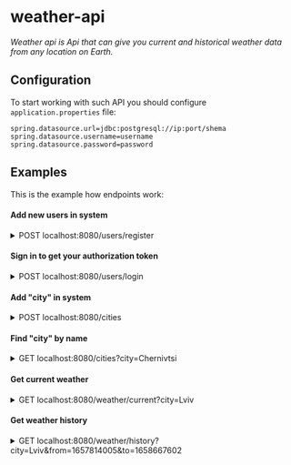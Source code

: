 # weather-api
*Weather api is Api that can give you current and historical weather data from any location on Earth.*

## Configuration
To start working with such API you should configure `application.properties` file:

````
spring.datasource.url=jdbc:postgresql://ip:port/shema
spring.datasource.username=username
spring.datasource.password=password
````

## Examples 
This is the example how endpoints work:

#### Add new users in system
<details>
  <summary>POST localhost:8080/users/register</summary>
  
-------------------------------------  
Request body:
  
``` json
{
    "username":"username",
    "password": "password"
}
```

Response body:  
````
You successfully added user
````
-------------------------------------
</details>

#### Sign in to get your authorization token
<details>
  <summary>POST localhost:8080/users/login</summary>
  
-------------------------------------  
Request body:
  
``` json
{
    "username":"username",
    "password": "password"
}
```

Response body:  
````
eyJhbGciOiJIUzI1NiJ9.eyJzdWIiOiJ1c2VybmFtZSIsImV4cCI6MTY1ODkxMzE5MiwiaWF0IjoxNjU4OTA5NTkyfQ.A1OKGBJwlPdaoAzj7DjdOepwMvTBr8tGO-kMr0_7ZFU
````
-------------------------------------
</details>

</details>

#### Add "city" in system
<details>
  <summary>POST localhost:8080/cities</summary>
  
-------------------------------------  
Request body:
  
``` json
{
    "name": "Chernivtsi",
    "longitude": 25.935837,
    "latitude": 48.292079
}
```

Response body:  
````json
{
    "id": 18,
    "name": "Chernivtsi",
    "longitude": 25.935837,
    "latitude": 48.292079
}
````
-------------------------------------
</details>

</details>

#### Find "city" by name
<details>
  <summary>GET localhost:8080/cities?city=Chernivtsi</summary>
  
-------------------------------------  

Response body:  
````json
{
    "id": 18,
    "name": "Chernivtsi",
    "longitude": 25.935837,
    "latitude": 48.292079
}
````
-------------------------------------
</details>

</details>

#### Get current weather
<details>
  <summary>GET localhost:8080/weather/current?city=Lviv</summary>
  
-------------------------------------  

Add token in request header. 

Headers:
````
Autorisation: Bearer {your-token}
````

Response body:  
````json
{
    "temp": 20.58,
    "feelsLike": 20.42,
    "tempMin": 20.58,
    "tempMax": 20.58,
    "pressure": 1014.0,
    "humidity": 66.0,
    "windSpeed": 3.36,
    "windDegree": 307.0,
    "timestamp": 1658908801
}
````
-------------------------------------
</details>

</details>

#### Get weather history
<details>
  <summary>GET localhost:8080/weather/history?city=Lviv&from=1657814005&to=1658667602</summary>
  
-------------------------------------  

Add token in request header. 

Headers:
````
Autorisation: Bearer {your-token}
````

Response body:  
````json
[
    {
        "temp": 24.96,
        "feelsLike": 25.0,
        "tempMin": 24.96,
        "tempMax": 24.96,
        "pressure": 1013.0,
        "humidity": 57.0,
        "windSpeed": 1.91,
        "windDegree": 295.0,
        "timestamp": 1657814363
    },
    {
        "temp": 23.17,
        "feelsLike": 23.34,
        "tempMin": 23.17,
        "tempMax": 23.17,
        "pressure": 1016.0,
        "humidity": 69.0,
        "windSpeed": 6.04,
        "windDegree": 315.0,
        "timestamp": 1658660316
    },
    {
        "temp": 23.24,
        "feelsLike": 23.24,
        "tempMin": 23.24,
        "tempMax": 23.24,
        "pressure": 1016.0,
        "humidity": 62.0,
        "windSpeed": 5.36,
        "windDegree": 321.0,
        "timestamp": 1658667391
    }
]
````
-------------------------------------
</details>
